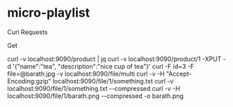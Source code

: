 # micro-playlist



Curl Requests


Get


curl -v localhost:9090/product | jq
curl -v localhost:9090/product/1 -XPUT -d '{"name":"tea", "description":"nice cup of tea"}' 
curl -F id=3 -F file=@barath.jpg -v localhost:9090/file/multi
curl -v -H "Accept-Encoding:gzip" localhost:9090/file/1/something.txt
curl -v localhost:9090/file/1/something.txt --compressed 
curl -v -H localhost:9090/file/1/barath.png --compressed -o barath.png
